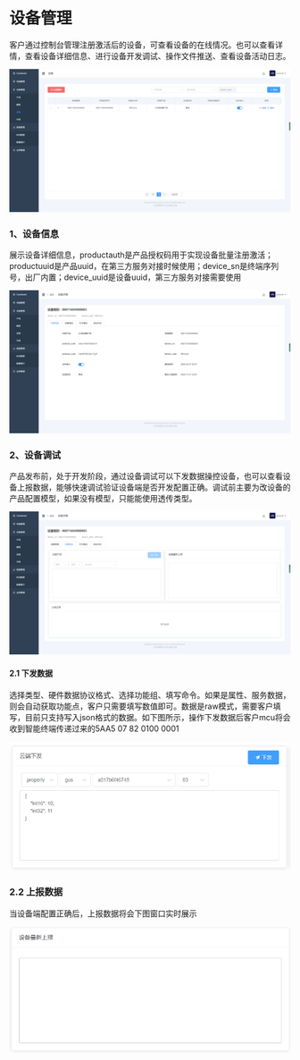 # 设备管理

客户通过控制台管理注册激活后的设备，可查看设备的在线情况。也可以查看详情，查看设备详细信息、进行设备开发调试、操作文件推送、查看设备活动日志。

![](../../.gitbook/assets/image%20%2896%29.png)

### 1、设备信息

展示设备详细信息，productauth是产品授权码用于实现设备批量注册激活；productuuid是产品uuid，在第三方服务对接时候使用；device\_sn是终端序列号，出厂内置；device\_uuid是设备uuid，第三方服务对接需要使用

![](../../.gitbook/assets/image%20%28112%29.png)

### 2、设备调试

产品发布前，处于开发阶段，通过设备调试可以下发数据操控设备，也可以查看设备上报数据，能够快速调试验证设备端是否开发配置正确。调试前主要为改设备的产品配置模型，如果没有模型，只能能使用透传类型。

![](../../.gitbook/assets/image%20%2828%29.png)

#### 2.1 下发数据

选择类型、硬件数据协议格式、选择功能组、填写命令。如果是属性、服务数据，则会自动获取功能点，客户只需要填写数值即可。数据是raw模式，需要客户填写，目前只支持写入json格式的数据。如下图所示，操作下发数据后客户mcu将会收到智能终端传递过来的5AA5 07 82 0100 0001

![](../../.gitbook/assets/image%20%2864%29.png)

### 2.2 上报数据

当设备端配置正确后，上报数据将会下图窗口实时展示

![](../../.gitbook/assets/image%20%2887%29.png)

